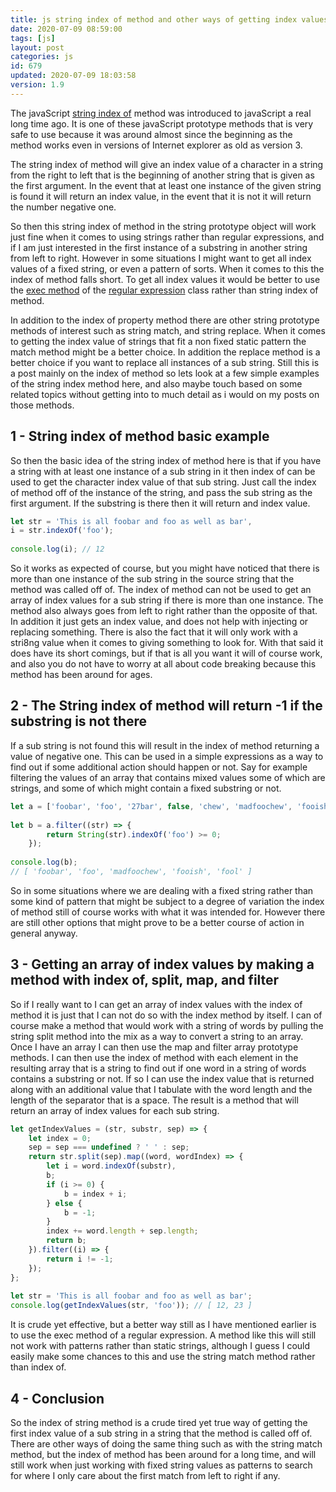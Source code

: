 ```yaml
---
title: js string index of method and other ways of getting index values in strings
date: 2020-07-09 08:59:00
tags: [js]
layout: post
categories: js
id: 679
updated: 2020-07-09 18:03:58
version: 1.9
---
```


The javaScript [string index of](https://developer.mozilla.org/en-US/docs/Web/JavaScript/Reference/Global_Objects/Array/indexOf) method was introduced to javaScript a real long time ago. It is one of these javaScript prototype methods that is very safe to use because it was around almost since the beginning as the method works even in versions of Internet explorer as old as version 3.

The string index of method will give an index value of a character in a string from the right to left that is the beginning of another string that is given as the first argument. In the event that at least one instance of the given string is found it will return an index value, in the event that it is not it will return the number negative one.

So then this string index of method in the string prototype object will work just fine when it comes to using strings rather than regular expressions, and if I am just interested in the first instance of a substring in another string from left to right. However in some situations I might want to get all index values of a fixed string, or even a pattern of sorts. When it comes to this the index of method falls short. To get all index values it would be better to use the [exec method](/2020/07/08/js-regex-exec/) of the [regular expression](/2019/03/20/js-regex/) class rather than string index of method.

In addition to the index of property method there are other string prototype methods of interest such as string match, and string replace. When it comes to getting the index value of strings that fit a non fixed static pattern the match method might be a better choice. In addition the replace method is a better choice if you want to replace all instances of a sub string. Still this is a post mainly on the index of method so lets look at a few simple examples of the string index method here, and also maybe touch based on some related topics without getting into to much detail as i would on my posts on those methods.

<!-- more -->

## 1 - String index of method basic example

So then the basic idea of the string index of method here is that if you have a string with at least one instance of a sub string in it then index of can be used to get the character index value of that sub string. Just call the index of method off of the instance of the string, and pass the sub string as the first argument. If the substring is there then it will return and index value.

```js
let str = 'This is all foobar and foo as well as bar',
i = str.indexOf('foo');
 
console.log(i); // 12
```

So it works as expected of course, but you might have noticed that there is more than one instance of the sub string in the source string that the method was called off of. The index of method can not be used to get an array of index values for a sub string if there is more than one instance. The method also always goes from left to right rather than the opposite of that. In addition it just gets an index value, and does not help with injecting or replacing something. There is also the fact that it will only work with a stri8ng value when it comes to giving something to look for. With that said it does have its short comings, but if that is all you want it will of course work, and also you do not have to worry at all about code breaking because this method has been around for ages.

## 2 - The String index of method will return -1 if the substring is not there

If a sub string is not found this will result in the index of method returning a value of negative one. This can be used in a simple expressions as a way to find out if some additional action should happen or not. Say for example filtering the values of an array that contains mixed values some of which are strings, and some of which might contain a fixed substring or not.

```js
let a = ['foobar', 'foo', '27bar', false, 'chew', 'madfoochew', 'fooish', 24, 42, null, 'fool'];
 
let b = a.filter((str) => {
        return String(str).indexOf('foo') >= 0;
    });
 
console.log(b);
// [ 'foobar', 'foo', 'madfoochew', 'fooish', 'fool' ]
```

So in some situations where we are dealing with a fixed string rather than some kind of pattern that might be subject to a degree of variation the index of method still of course works with what it was intended for. However there are still other options that might prove to be a better course of action in general anyway.

## 3 - Getting an array of index values by making a method with index of, split, map, and filter

So if I really want to I can get an array of index values with the index of method it is just that I can not do so with the index method by itself. I can of course make a method that would work with a string of words by pulling the string split method into the mix as a way to convert a string to an array. Once I have an array I can then use the map and filter array prototype methods. I can then use the index of method with each element in the resulting array that is a string to find out if one word in a string of words contains a substring or not. If so I can use the index value that is returned along with an additional value that I tabulate with the word length and the length of the separator that is a space. The result is a method that will return an array of index values for each sub string.

```js
let getIndexValues = (str, substr, sep) => {
    let index = 0;
    sep = sep === undefined ? ' ' : sep;
    return str.split(sep).map((word, wordIndex) => {
        let i = word.indexOf(substr),
        b;
        if (i >= 0) {
            b = index + i;
        } else {
            b = -1;
        }
        index += word.length + sep.length;
        return b;
    }).filter((i) => {
        return i != -1;
    });
};
 
let str = 'This is all foobar and foo as well as bar';
console.log(getIndexValues(str, 'foo')); // [ 12, 23 ]
```

It is crude yet effective, but a better way still as I have mentioned earlier is to use the exec method of a regular expression. A method like this will still not work with patterns rather than static strings, although I guess I could easily make some chances to this and use the string match method rather than index of.

## 4 - Conclusion

So the index of string method is a crude tired yet true way of getting the first index value of a sub string in a string that the method is called off of. There are other ways of doing the same thing such as with the string match method, but the index of method has been around for a long time, and will still work when just working with fixed string values as patterns to search for where I only care about the first match from left to right if any.